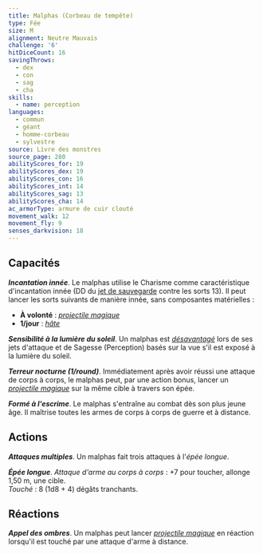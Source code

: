 ```yaml
---
title: Malphas (Corbeau de tempête)
type: Fée
size: M
alignment: Neutre Mauvais
challenge: '6'
hitDiceCount: 16
savingThrows:
  - dex
  - con
  - sag
  - cha
skills:
  - name: perception
languages:
  - commun
  - géant
  - homme-corbeau
  - sylvestre
source: Livre des monstres
source_page: 280
abilityScores_for: 19
abilityScores_dex: 19
abilityScores_con: 16
abilityScores_int: 14
abilityScores_sag: 13
abilityScores_cha: 14
ac_armorType: armure de cuir clouté
movement_walk: 12
movement_fly: 9
senses_darkvision: 18
---
```

## Capacités
_**Incantation innée**_. Le malphas utilise le Charisme comme caractéristique d'incantation innée (DD du [jet de sauvegarde](/utiliser-les-caracteristiques/#jets-de-sauvegarde) contre les sorts 13). Il peut lancer les sorts suivants de manière innée, sans composantes matérielles :
* **À volonté** : [_projectile magique_](/grimoire/projectile-magique/)
* **1/jour** : [_hâte_](/grimoire/hate/)

_**Sensibilité à la lumière du soleil**_. Un malphas est [_désavantagé_](/utiliser-les-caracteristiques/#avantage-et-desavantage) lors de ses jets d'attaque et de Sagesse (Perception) basés sur la vue s'il est exposé à la lumière du soleil.

_**Terreur nocturne (1/round)**_. Immédiatement après avoir réussi une attaque de corps à corps, le malphas peut, par une action bonus, lancer un [_projectile magique_](/grimoire/projectile-magique/) sur la même cible à travers son épée.

_**Formé à l'escrime**_. Le malphas s'entraîne au combat dès son plus jeune âge. Il maîtrise toutes les armes de corps à corps de guerre et à distance.

## Actions
_**Attaques multiples**_. Un malphas fait trois attaques à l'_épée longue_.

_**Épée longue**_. _Attaque d'arme au corps à corps_ : +7 pour toucher, allonge 1,50 m, une cible.  
_Touché_ : 8 (1d8 + 4) dégâts tranchants.

## Réactions
_**Appel des ombres**_. Un malphas peut lancer [_projectile magique_](/grimoire/projectile-magique/) en réaction lorsqu'il est touché par une attaque d'arme à distance.
